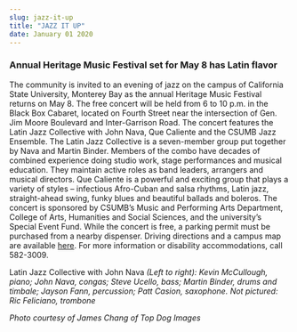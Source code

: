 ```yaml
---
slug: jazz-it-up
title: "JAZZ IT UP"
date: January 01 2020
---
```


<h3>Annual Heritage Music Festival set for May 8 has Latin flavor</h3><p>The community is invited to an evening of jazz on the campus of California State University, Monterey Bay as the annual Heritage Music Festival returns on May 8. The free concert will be held from 6 to 10 p.m. in the Black Box Cabaret, located on Fourth Street near the intersection of Gen. Jim Moore Boulevard and Inter-Garrison Road. The concert features the Latin Jazz Collective with John Nava, Que Caliente and the CSUMB Jazz Ensemble. The Latin Jazz Collective is a seven-member group put together by Nava and Martin Binder. Members of the combo have decades of combined experience doing studio work, stage performances and musical education. They maintain active roles as band leaders, arrangers and musical directors. Que Caliente is a powerful and exciting group that plays a variety of styles – infectious Afro-Cuban and salsa rhythms, Latin jazz, straight-ahead swing, funky blues and beautiful ballads and boleros. The concert is sponsored by CSUMB’s Music and Performing Arts Department, College of Arts, Humanities and Social Sciences, and the university’s Special Event Fund. While the concert is free, a parking permit must be purchased from a nearby dispenser. Driving directions and a campus map are available <a href="http://csumb.edu/maps">here</a>. For more information or disability accommodations, call 582-3009.  
</p><p>Latin Jazz Collective with John Nava <em>(Left to right): Kevin McCullough, piano; John Nava, congas; Steve Ucello, bass; Martin Binder, drums and timbale; Jayson Fann, percussion; Patt Casion, saxophone. Not pictured: Ric Feliciano, trombone</em>
</p><p><em>Photo courtesy of James Chang of Top Dog Images</em>
</p><p> 
</p>
